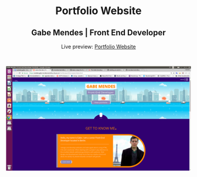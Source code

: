 <h1 align="center">Portfolio Website</h1>
<h2 align="center">Gabe Mendes | Front End Developer </h2>
<p align="center">Live preview: <a href="https://github.com/mendesmeirelles/gabemendes.github.io.">Portfolio Website</a></p><br>
<p align="center">
<img src="images/screenshot.png" width="550" alt="Portfolio Website">
</p>

